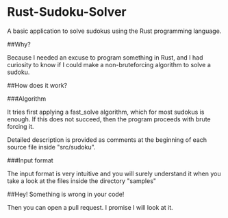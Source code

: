 Rust-Sudoku-Solver
==================

A basic application to solve sudokus using the Rust programming language.


##Why?

Because I needed an excuse to program something in Rust, and I had curiosity to know if I could make a non-bruteforcing algorithm to solve a sudoku.


##How does it work?

###Algorithm

It tries first applying a fast_solve algorithm, which for most sudokus is enough.
If this does not succeed, then the program proceeds with brute forcing it.

Detailed description is provided as comments at the beginning of each source file inside "src/sudoku".

###Input format

The input format is very intuitive and you will surely understand it when you take a look at the files inside the directory "samples"


##Hey! Something is wrong in your code!

Then you can open a pull request. I promise I will look at it.

